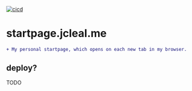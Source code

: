 [![cicd](https://github.com/jmpa-oss/startpage.jcleal.me/workflows/cicd/badge.svg)](https://github.com/jmpa-oss/startpage.jcleal.me/actions?query=workflow%3Acicd)

# startpage.jcleal.me

```diff
+ My personal startpage, which opens on each new tab in my browser.
```

## deploy?

TODO